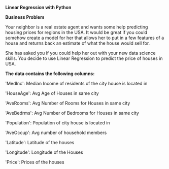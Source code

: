 **Linear Regression with Python**

**Business Problem** 

Your neighbor is a real estate agent and wants some help predicting housing prices for regions in the USA. It would be great if you could somehow create a model for her that allows her to put in a few features of a house and returns back an estimate of what the house would sell for.

She has asked you if you could help her out with your new data science skills. You decide to use Linear Regression to predict the price of houses in USA.

**The data contains the following columns:**

'MedInc': Median Income of residents of the city house is located in

'HouseAge': Avg Age of Houses in same city

'AveRooms': Avg Number of Rooms for Houses in same city

'AveBedrms': Avg Number of Bedrooms for Houses in same city

'Population': Population of city house is located in

'AveOccup': Avg number of household members

'Latitude': Latitude of the houses

'Longitude': Longitude of the Houses

'Price': Prices of the houses
